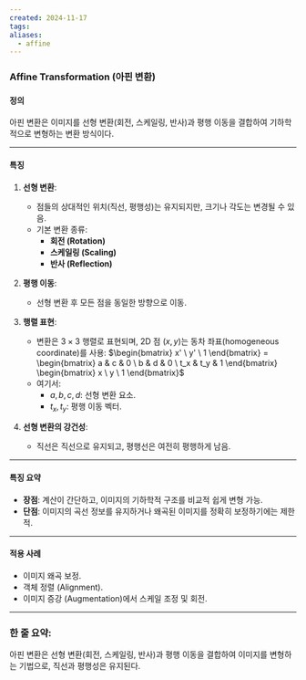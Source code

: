 ```yaml
---
created: 2024-11-17
tags: 
aliases:
  - affine
---
```

### **Affine Transformation (아핀 변환)**

#### **정의**  
아핀 변환은 이미지를 선형 변환(회전, 스케일링, 반사)과 평행 이동을 결합하여 기하학적으로 변형하는 변환 방식이다.

---

#### **특징**
1. **선형 변환**:
   - 점들의 상대적인 위치(직선, 평행성)는 유지되지만, 크기나 각도는 변경될 수 있음.
   - 기본 변환 종류:
     - **회전 (Rotation)**  
     - **스케일링 (Scaling)**  
     - **반사 (Reflection)**  

2. **평행 이동**:
   - 선형 변환 후 모든 점을 동일한 방향으로 이동.

3. **행렬 표현**:
   - 변환은 $3 \times 3$ 행렬로 표현되며, 2D 점 $(x, y)$는 동차 좌표(homogeneous coordinate)를 사용:
     $\begin{bmatrix} x' \ y' \ 1 \end{bmatrix} = \begin{bmatrix} a & c & 0 \ b & d & 0 \ t_x & t_y & 1 \end{bmatrix} \begin{bmatrix} x \ y \ 1 \end{bmatrix}$
   - 여기서:
     - $a, b, c, d$: 선형 변환 요소.
     - $t_x, t_y$: 평행 이동 벡터.

4. **선형 변환의 강건성**:
   - 직선은 직선으로 유지되고, 평행선은 여전히 평행하게 남음.

---

#### **특징 요약**
- **장점**: 계산이 간단하고, 이미지의 기하학적 구조를 비교적 쉽게 변형 가능.
- **단점**: 이미지의 곡선 정보를 유지하거나 왜곡된 이미지를 정확히 보정하기에는 제한적.

---

#### **적용 사례**
- 이미지 왜곡 보정.
- 객체 정렬 (Alignment).
- 이미지 증강 (Augmentation)에서 스케일 조정 및 회전.

---

### 한 줄 요약:
아핀 변환은 선형 변환(회전, 스케일링, 반사)과 평행 이동을 결합하여 이미지를 변형하는 기법으로, 직선과 평행성은 유지된다.
